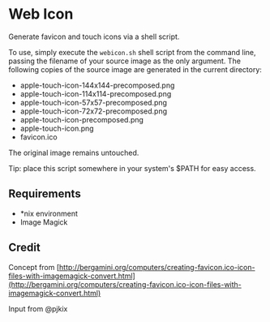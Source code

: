 # Web Icon

Generate favicon and touch icons via a shell script.

To use, simply execute the ```webicon.sh``` shell script from the command line, passing the filename of your source image as the only argument. The following copies of the source image are generated in the current directory:

* apple-touch-icon-144x144-precomposed.png
* apple-touch-icon-114x114-precomposed.png
* apple-touch-icon-57x57-precomposed.png
* apple-touch-icon-72x72-precomposed.png
* apple-touch-icon-precomposed.png
* apple-touch-icon.png
* favicon.ico

The original image remains untouched.

Tip: place this script somewhere in your system's $PATH for easy access.

## Requirements

* *nix environment
* Image Magick

## Credit

Concept from [http://bergamini.org/computers/creating-favicon.ico-icon-files-with-imagemagick-convert.html](http://bergamini.org/computers/creating-favicon.ico-icon-files-with-imagemagick-convert.html)

Input from @pjkix
